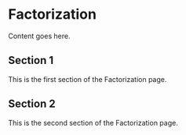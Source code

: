 # Factorization

Content goes here.

## Section 1

This is the first section of the Factorization page.

## Section 2

This is the second section of the Factorization page.

